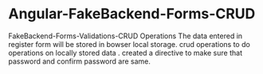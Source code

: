 # Angular-FakeBackend-Forms-CRUD
FakeBackend-Forms-Validations-CRUD Operations
The data entered in register form will be stored in bowser local storage.
crud operations to do operations on locally stored data .
created a directive to make sure that password and confirm password are same.
